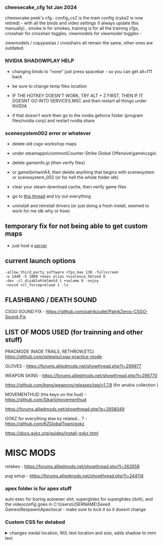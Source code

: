 ### cheesecake_cfg  1st Jan 2024
cheesecake peek's cfg.. config_cs2 is the main config (cyka2 is now retired) - with all the binds and video settings (I always update this manually) ,
smoke is for smokes, training is for all the training cfgs, crosshair for crosshair toggles, viewmodels for viewmodel toggles -

viewmodels / copypastas / crosshairs all remain the same, other ones are outdated.

### NVIDIA SHADOWPLAY HELP

- changing binds to "none" just press spacebar - so you can get alt+f11 back
  
  
- be sure to change temp files location


- IF THE HOTKEY DOESN'T WORK, TRY ALT + Z FIRST, THEN IF IT DOESNT GO INTO SERVICES.MSC and then restart all things under NVIDIA
  
- if that doesn't work then go to the nvidia geforce folder (program files/nvidia corp) and restart nvidia share

### scenesystem002 error or whatever

- delete old csgo workshop maps
  
- under steamapps\common\Counter-Strike Global Offensive\game\csgo\ 
    
- delete gameinfo.gi (then verify files)

- or game\bin\win64, then delete anything that begins with scenesystem or scenesystem_002 (or for hell the whole folder idk)
- clear your steam download cache, then verify game files

- go to [this thread](https://steamcommunity.com/app/730/discussions/0/3819655068777749970/) and try out everything

- uninstall and reinstall drivers (or just doing a fresh install, seemed to work for me idk why or how)

## temporary fix for not being able to get custom maps
- just host a [server](https://steamcommunity.com/sharedfiles/filedetails/?id=3037135446)
  


## current launch options 
    -allow_third_party_software +fps_max 130 -fullscreen 
    -w 1440 -h 1080 +exec alias +violence_hblood 0 
    -dev -cl_disablehtmlmotd 1 +volume 0 -nojoy 
    -novid +cl_forcepreload 1 -lv

## FLASHBANG / DEATH SOUND
CSGO SOUND FIX - https://github.com/patrikzudel/PatrikZeros-CSGO-Sound-Fix

##  LIST OF MODS USED (for trainning and other stuff) 

PRACMODE (NADE TRAILS, RETHROW,ETC) https://github.com/splewis/csgo-practice-mode

GLOVES - https://forums.alliedmods.net/showthread.php?t=299977 

WEAPON SKINS - https://forums.alliedmods.net/showthread.php?t=298770

https://github.com/kgns/weapons/releases/tag/v1.7.8 (for anubis collection )

MOVEMENTHUD (the keys on the hud) - https://github.com/Sikarii/movementhud

https://forums.alliedmods.net/showthread.php?p=2658049

GOKZ for everything else kz related... ? - https://github.com/KZGlobalTeam/gokz

https://docs.gokz.org/guides/install-gokz.html

# MISC MODS
retakes - https://forums.alliedmods.net/showthread.php?t=262658

pug setup - https://forums.alliedmods.net/showthread.php?t=244114


### apex folder is for apex stuff

auto exec for boring autoexec shit; superglides for superglides (duh); and the videoconfig goes in C:\Users\USERNAME\Saved Games\Respawn\Apex\local - make sure to lock it so it doesnt change 


### Custom CSS for dotabod

<details>

<summary>changes medal location, W/L text location and size, adds shadow to mmr text</summary> 

## put this in 'custom css' on OBS

```
  /* selects medal-image and positions it */
#__next > div > div.absolute.flex.items-end.justify-end > div:nth-child(2) > div > img {
  position: absolute;
  top: -83px;  
  left: -1051px;
}
/* selects wl-text and positions it */
#__next > div > div.absolute.flex.items-end.justify-end > div:nth-child(1) > div {
  position: absolute;
  top: -115px;
  left: -1051px;
}
/* selects mmr-text and positions it  */
#__next > div > div.absolute.flex.items-end.justify-end > div:nth-child(2) > div > div {
  position: absolute;
  top: -120px;
  left: -1051px;

/* custom "W"-color */
#__next > div > div.absolute.flex.items-end.justify-end > div:nth-child(1) > div > div > span.text-green-400 {
  color: rgb(42, 203, 79);
}
/* custom "L"-color */
#__next > div > div.absolute.flex.items-end.justify-end > div:nth-child(1) > div > div > span.text-red-400 {
  color: rgb(236, 4, 31);
}
/* custom font-size mmr */
#__next > div > div.absolute.flex.items-end.justify-end > div:nth-child(2) > div > div {
  font-size: 18px !important;
}

}
/* custom mmr shadow  */ 
#__next > div > div.absolute.flex.items-end.justify-end > div:nth-child(2) > div > div {
   text-shadow: 1px 1px 2px black;
 
}

/* removes opaque background from elements */
#__next > div > div.absolute.flex.items-end.justify-end .bg-slate-700\/50 {
  background-color: rgba(41, 52, 68, 0); 
}
```

</details>



